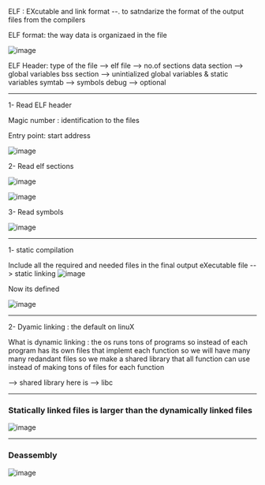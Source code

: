 ELF : EXcutable and link format --. to satndarize the format of the output files from the compilers 


ELF format: the way data is organizaed in the file 

![image](https://github.com/user-attachments/assets/7c9d507b-9c80-4c71-ae41-ed38f5d82a2e)

ELF Header: type of the file --> elf file --> no.of sections 
data section --> global variables
bss section --> unintialized global variables & static variables
symtab --> symbols
debug --> optional




------------------------------------------
1- Read ELF header

Magic number : identification to the files 

Entry point: start address


![image](https://github.com/user-attachments/assets/05cb0f7c-7bef-400b-bddf-524aa797dbf0)



2- Read elf sections 

![image](https://github.com/user-attachments/assets/48bb136a-b28d-4cab-9a0c-d023456c760a)





![image](https://github.com/user-attachments/assets/cf4491b2-8555-4d59-a22d-9d74835baad9)



3- Read symbols

![image](https://github.com/user-attachments/assets/37701429-cb45-4348-b939-3d23578537aa)




----------------------------------------

1- static compilation 

Include all the required and needed files in the final output eXecutable file --> static linking
![image](https://github.com/user-attachments/assets/b83e0b4f-70d1-4009-b6a1-71afb00f231b)






Now its defined 

![image](https://github.com/user-attachments/assets/5fa9ffe2-fdcd-4cf9-bc78-9c22c7897bc0)






-----------------------------------


2- Dyamic linking : the default on linuX

What is dynamic linking : the os runs tons of programs so instead of each program has its own files that implemt each function so we will have many many redandant files so we make a shared library that all function can use instead of making tons of files for each function 

--> shared library here is --> libc 




-----------------------------



### Statically linked files is larger than the dynamically linked files 


![image](https://github.com/user-attachments/assets/d4a9ce52-9cb2-4f97-9259-e9359f1aa28f)



--------------


### Deassembly


![image](https://github.com/user-attachments/assets/e6063e0d-d86c-41fe-b643-ed0957022322)






